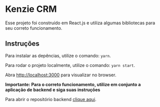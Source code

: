 # Kenzie CRM

Esse projeto foi construído em React.js e utiliza algumas bibliotecas para seu correto funcionamento.

## Instruções

Para instalar as depências, utilize o comando: `yarn`.


Para rodar o projeto localmente, utilize o comando: `yarn start`.

Abra [http://localhost:3000](http://localhost:3000) para visualizar no browser.


**Importante: Para o correto funcionamento, utilize em conjunto a aplicação de backend e siga suas instruções**

Para abrir o repositório backend [clique aqui](https://github.com/melegao/melegao-m6-s3-back).